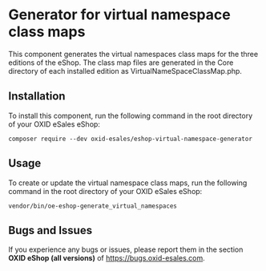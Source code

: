 Generator for virtual namespace class maps 
==========================================

This component generates the virtual namespaces class maps for the three editions of the eShop.
The class map files are generated in the Core directory of each installed edition as VirtualNameSpaceClassMap.php.


Installation
------------

To install this component, run the following command in the root directory of your OXID eSales eShop: 

```
composer require --dev oxid-esales/eshop-virtual-namespace-generator
```

Usage
-----

To create or update the virtual namespace class maps, run the following command in the root directory of your OXID eSales eShop:  

```
vendor/bin/oe-eshop-generate_virtual_namespaces
```

Bugs and Issues
---------------

If you experience any bugs or issues, please report them in the section **OXID eShop (all versions)** of https://bugs.oxid-esales.com.
